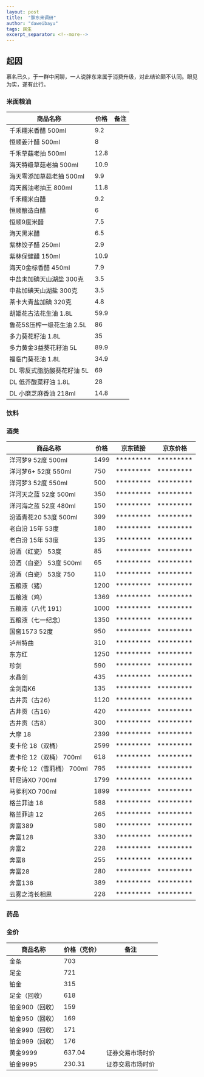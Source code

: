 ```yaml
---
layout: post
title:  "胖东来调研"
author: "daweibayu"
tags: 民生
excerpt_separator: <!--more-->
---
```


<!--more-->

## 起因

慕名已久，于一群中闲聊，一人说胖东来属于消费升级，对此结论颇不认同。眼见为实，遂有此行。




### 米面粮油

| 商品名称 | 价格 | 备注 |
| ------ | ------ | ------ |
| 千禾糯米香醋 500ml | 9.2 | |
| 恒顺姜汁醋 500ml | 8 | |
| 千禾草菇老抽 500ml | 12.8 | |
| 海天特级草菇老抽 500ml | 10.9 | |
| 海天零添加草菇老抽 500ml | 9.9 | |
| 海天酱油老抽王 800ml | 11.8 | |
| 千禾糯米白醋 | 9.2 | |
| 恒顺酿造白醋 | 6 | |
| 恒顺9度米醋 | 7.5 | |
| 海天黑米醋 | 6.5 | |
| 紫林饺子醋 250ml | 2.9 | |
| 紫林保健醋 150ml | 10.9 | |
| 海天0金标香醋 450ml | 7.9 | |
| 中盐未加碘天山湖盐 300克 | 3.5 | |
| 中盐加碘天山湖盐 300克 | 3.5 | |
| 茶卡大青盐加碘 320克 | 4.8 | |
| 胡姬花古法花生油 1.8L | 59.9 | |
| 鲁花5S压榨一级花生油 2.5L | 86 | |
| 多力葵花籽油 1.8L | 35 | |
| 多力黄金3益葵花籽油 5L | 89.9 | |
| 福临门葵花油 1.8L | 34.9 | |
| DL 零反式脂肪酸葵花籽油 5L | 69 | |
| DL 低芥酸菜籽油 1.8L | 28 | |
| DL 小磨芝麻香油 218ml | 14.8 | |



### 饮料



### 酒类

| 商品名称 | 价格 | 京东链接 | 京东价格 |
| ------ | ------ | ------ | ------ |
| 洋河梦9 52度 500ml | 1499 | ********* | ********* |
| 洋河梦6+ 52度 550ml | 750 | ********* | ********* |
| 洋河梦3 52度 550ml | 500 | ********* | ********* |
| 洋河天之蓝 52度 500ml | 350 | ********* | ********* |
| 洋河海之蓝 52度 480ml | 150 | ********* | ********* |
| 汾酒青花20 53度 500ml | 399 | ********* | ********* |
| 老白汾 15年 53度 | 180 | ********* | ********* |
| 老白汾 15年 53度 | 135 | ********* | ********* |
| 汾酒（红瓷） 53度 | 85 | ********* | ********* |
| 汾酒（白瓷） 53度 500ml | 65 | ********* | ********* |
| 汾酒（白瓷） 53度 750 | 110 | ********* | ********* |
| 五粮液（猪） | 1200 | ********* | ********* |
| 五粮液（鸡） | 1369 | ********* | ********* |
| 五粮液（八代 191） | 1000 | ********* | ********* |
| 五粮液（七一纪念） | 1350 | ********* | ********* |
| 国窖1573 52度 | 950 | ********* | ********* |
| 泸州特曲 | 310 | ********* | ********* |
| 东方红 | 1250 | ********* | ********* |
| 珍剑 | 590 | ********* | ********* |
| 水晶剑 | 435 | ********* | ********* |
| 金剑南K6 | 135 | ********* | ********* |
| 古井贡（古26） | 1120 | ********* | ********* |
| 古井贡（古16） | 420 | ********* | ********* |
| 古井贡（古8） | 300 | ********* | ********* |
| 大摩 18 | 2399 | ********* | ********* |
| 麦卡伦 18（双桶） | 2599 | ********* | ********* |
| 麦卡伦 12（双桶） 700ml | 618 | ********* | ********* |
| 麦卡伦 12（雪莉桶） 700ml | 795 | ********* | ********* |
| 轩尼诗XO 700ml | 1799 | ********* | ********* |
| 马爹利XO 700ml | 1899 | ********* | ********* |
| 格兰菲迪 18 | 588 | ********* | ********* |
| 格兰菲迪 12 | 265 | ********* | ********* |
| 奔富389 | 580 | ********* | ********* |
| 奔富128 | 330 | ********* | ********* |
| 奔富2 | 228 | ********* | ********* |
| 奔富8 | 255 | ********* | ********* |
| 奔富28 | 280 | ********* | ********* |
| 奔富138 | 389 | ********* | ********* |
| 云雾之湾长相思 | 228 | ********* | ********* |





### 药品




### 金价

| 商品名称 | 价格（克价） | 备注 |
| ------ | ------ | ------ |
| 金条 | 703 | |
| 足金 | 721 | |
| 铂金 | 315 | |
| 足金（回收） | 618 | |
| 铂金900（回收） | 159 | |
| 铂金950（回收） | 169 | |
| 铂金990（回收） | 171 | |
| 铂金999（回收） | 176 | |
| 黄金9999 | 637.04 | 证券交易市场时价 |
| 铂金9995 | 230.31 | 证券交易市场时价 |

